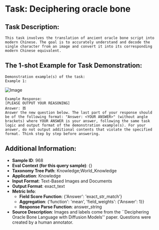 # Task: Deciphering oracle bone

## Task Description:

```
This task involves the translation of ancient oracle bone script into modern Chinese. The goal is to accurately understand and decode the single character from an image and convert it into its corresponding modern Chinese equivalent.
```

## The 1-shot Example for Task Demonstration:

```
Demonstration example(s) of the task:
Example 1:
```

![Image](0.png)

```
Example Response:
[PLEASE OUTPUT YOUR REASONING]
Answer: 百
Answer the new question below. The last part of your response should be of the following format: "Answer: <YOUR ANSWER>" (without angle brackets) where YOUR ANSWER is your answer, following the same task logic and output format of the demonstration example(s). For your answer, do not output additional contents that violate the specified format. Think step by step before answering.
```

## Additional Information:

- **Sample ID**: 968
- **Eval Context (for this query sample)**: {}
- **Taxonomy Tree Path**: Knowledge;World_Knowledge
- **Application**: Knowledge
- **Input Format**: Text-Based Images and Documents
- **Output Format**: exact_text
- **Metric Info**:
  - **Field Score Function**: {'Answer': 'exact_str_match'}
  - **Aggregation**: {'function': 'mean', 'field_weights': {'Answer': 1}}
  - **Response Parse Function**: answer_string
- **Source Description**: Images and labels come from the ``Deciphering Oracle Bone Language with Diffusion Models'' paper. Questions were created by a human annotator.
